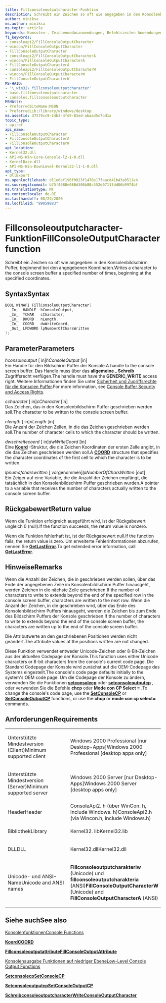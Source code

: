 ```yaml
---
title: Fillconsoleoutputcharacter-Funktion
description: Schreibt ein Zeichen so oft wie angegeben in den Konsolenbildschirm Puffer, beginnend bei den angegebenen Koordinaten.
author: miniksa
ms.author: miniksa
ms.topic: article
keywords: Konsolen-, Zeichenmodusanwendungen, Befehlszeilen Anwendungen, Terminalanwendungen, Konsolen-API
f1_keywords:
- consoleapi2/FillConsoleOutputCharacter
- wincon/FillConsoleOutputCharacter
- FillConsoleOutputCharacter
- consoleapi2/FillConsoleOutputCharacterA
- wincon/FillConsoleOutputCharacterA
- FillConsoleOutputCharacterA
- consoleapi2/FillConsoleOutputCharacterW
- wincon/FillConsoleOutputCharacterW
- FillConsoleOutputCharacterW
MS-HAID:
- '\_win32\_fillconsoleoutputcharacter'
- base.fillconsoleoutputcharacter
- consoles.fillconsoleoutputcharacter
MSHAttr:
- PreferredSiteName:MSDN
- PreferredLib:/library/windows/desktop
ms.assetid: 37579cc9-14b3-4fd9-81ed-abaad5c7bd1a
topic_type:
- apiref
api_name:
- FillConsoleOutputCharacter
- FillConsoleOutputCharacterA
- FillConsoleOutputCharacterW
api_location:
- Kernel32.dll
- API-MS-Win-Core-Console-l2-1-0.dll
- KernelBase.dll
- API-MS-Win-DownLevel-Kernel32-l1-1-0.dll
api_type:
- DllExport
ms.openlocfilehash: d11e0ef196f9923f1478e17faacd41b43a0511eb
ms.sourcegitcommit: b75f4688e080d300b80c552d0711fdd86b9974bf
ms.translationtype: MT
ms.contentlocale: de-DE
ms.lasthandoff: 08/24/2020
ms.locfileid: "89059883"
---
```

# <a name="fillconsoleoutputcharacter-function"></a><span data-ttu-id="5a686-104">Fillconsoleoutputcharacter-Funktion</span><span class="sxs-lookup"><span data-stu-id="5a686-104">FillConsoleOutputCharacter function</span></span>


<span data-ttu-id="5a686-105">Schreibt ein Zeichen so oft wie angegeben in den Konsolenbildschirm Puffer, beginnend bei den angegebenen Koordinaten.</span><span class="sxs-lookup"><span data-stu-id="5a686-105">Writes a character to the console screen buffer a specified number of times, beginning at the specified coordinates.</span></span>

<a name="syntax"></a><span data-ttu-id="5a686-106">Syntax</span><span class="sxs-lookup"><span data-stu-id="5a686-106">Syntax</span></span>
------

```C
BOOL WINAPI FillConsoleOutputCharacter(
  _In_  HANDLE  hConsoleOutput,
  _In_  TCHAR   cCharacter,
  _In_  DWORD   nLength,
  _In_  COORD   dwWriteCoord,
  _Out_ LPDWORD lpNumberOfCharsWritten
);
```

<a name="parameters"></a><span data-ttu-id="5a686-107">Parameter</span><span class="sxs-lookup"><span data-stu-id="5a686-107">Parameters</span></span>
----------

<span data-ttu-id="5a686-108">*hconsoleoutput* \[ in\]</span><span class="sxs-lookup"><span data-stu-id="5a686-108">*hConsoleOutput* \[in\]</span></span>  
<span data-ttu-id="5a686-109">Ein Handle für den Bildschirm Puffer der Konsole.</span><span class="sxs-lookup"><span data-stu-id="5a686-109">A handle to the console screen buffer.</span></span> <span data-ttu-id="5a686-110">Das Handle muss über das **allgemeine \_ Schreib** Zugriffsrecht verfügen.</span><span class="sxs-lookup"><span data-stu-id="5a686-110">The handle must have the **GENERIC\_WRITE** access right.</span></span> <span data-ttu-id="5a686-111">Weitere Informationen finden Sie unter [Sicherheit und Zugriffsrechte für die Konsolen Puffer](console-buffer-security-and-access-rights.md).</span><span class="sxs-lookup"><span data-stu-id="5a686-111">For more information, see [Console Buffer Security and Access Rights](console-buffer-security-and-access-rights.md).</span></span>

<span data-ttu-id="5a686-112">*ccharacter* \[ in\]</span><span class="sxs-lookup"><span data-stu-id="5a686-112">*cCharacter* \[in\]</span></span>  
<span data-ttu-id="5a686-113">Das Zeichen, das in den Konsolenbildschirm Puffer geschrieben werden soll.</span><span class="sxs-lookup"><span data-stu-id="5a686-113">The character to be written to the console screen buffer.</span></span>

<span data-ttu-id="5a686-114">*nlength* \[ in\]</span><span class="sxs-lookup"><span data-stu-id="5a686-114">*nLength* \[in\]</span></span>  
<span data-ttu-id="5a686-115">Die Anzahl der Zeichen Zellen, in die das Zeichen geschrieben werden soll.</span><span class="sxs-lookup"><span data-stu-id="5a686-115">The number of character cells to which the character should be written.</span></span>

<span data-ttu-id="5a686-116">*dwschreitecoord* \[ in\]</span><span class="sxs-lookup"><span data-stu-id="5a686-116">*dwWriteCoord* \[in\]</span></span>  
<span data-ttu-id="5a686-117">Eine [**Koord**](coord-str.md) -Struktur, die die Zeichen Koordinaten der ersten Zelle angibt, in die das Zeichen geschrieben werden soll.</span><span class="sxs-lookup"><span data-stu-id="5a686-117">A [**COORD**](coord-str.md) structure that specifies the character coordinates of the first cell to which the character is to be written.</span></span>

<span data-ttu-id="5a686-118">*lpnumofcharswritten* \[ vorgenommen\]</span><span class="sxs-lookup"><span data-stu-id="5a686-118">*lpNumberOfCharsWritten* \[out\]</span></span>  
<span data-ttu-id="5a686-119">Ein Zeiger auf eine Variable, die die Anzahl der Zeichen empfängt, die tatsächlich in den Konsolenbildschirm Puffer geschrieben wurden.</span><span class="sxs-lookup"><span data-stu-id="5a686-119">A pointer to a variable that receives the number of characters actually written to the console screen buffer.</span></span>

<a name="return-value"></a><span data-ttu-id="5a686-120">Rückgabewert</span><span class="sxs-lookup"><span data-stu-id="5a686-120">Return value</span></span>
------------

<span data-ttu-id="5a686-121">Wenn die Funktion erfolgreich ausgeführt wird, ist der Rückgabewert ungleich 0 (null).</span><span class="sxs-lookup"><span data-stu-id="5a686-121">If the function succeeds, the return value is nonzero.</span></span>

<span data-ttu-id="5a686-122">Wenn die Funktion fehlerhaft ist, ist der Rückgabewert null.</span><span class="sxs-lookup"><span data-stu-id="5a686-122">If the function fails, the return value is zero.</span></span> <span data-ttu-id="5a686-123">Um erweiterte Fehlerinformationen abzurufen, nennen Sie [**GetLastError**](https://msdn.microsoft.com/library/windows/desktop/ms679360).</span><span class="sxs-lookup"><span data-stu-id="5a686-123">To get extended error information, call [**GetLastError**](https://msdn.microsoft.com/library/windows/desktop/ms679360).</span></span>

<a name="remarks"></a><span data-ttu-id="5a686-124">Hinweise</span><span class="sxs-lookup"><span data-stu-id="5a686-124">Remarks</span></span>
-------

<span data-ttu-id="5a686-125">Wenn die Anzahl der Zeichen, die in geschrieben werden sollen, über das Ende der angegebenen Zeile im Konsolenbildschirm Puffer hinausgeht, werden Zeichen in die nächste Zeile geschrieben.</span><span class="sxs-lookup"><span data-stu-id="5a686-125">If the number of characters to write to extends beyond the end of the specified row in the console screen buffer, characters are written to the next row.</span></span> <span data-ttu-id="5a686-126">Wenn die Anzahl der Zeichen, in die geschrieben wird, über das Ende des Konsolenbildschirm Puffers hinausgeht, werden die Zeichen bis zum Ende des Bildschirm Puffers der Konsole geschrieben.</span><span class="sxs-lookup"><span data-stu-id="5a686-126">If the number of characters to write to extends beyond the end of the console screen buffer, the characters are written up to the end of the console screen buffer.</span></span>

<span data-ttu-id="5a686-127">Die Attributwerte an den geschriebenen Positionen werden nicht geändert.</span><span class="sxs-lookup"><span data-stu-id="5a686-127">The attribute values at the positions written are not changed.</span></span>

<span data-ttu-id="5a686-128">Diese Funktion verwendet entweder Unicode-Zeichen oder 8-Bit-Zeichen aus der aktuellen Codepage der Konsole.</span><span class="sxs-lookup"><span data-stu-id="5a686-128">This function uses either Unicode characters or 8-bit characters from the console's current code page.</span></span> <span data-ttu-id="5a686-129">Die Standard Codepage der Konsole wird zunächst auf die OEM-Codepage des Systems eingestellt.</span><span class="sxs-lookup"><span data-stu-id="5a686-129">The console's code page defaults initially to the system's OEM code page.</span></span> <span data-ttu-id="5a686-130">Um die Codepage der Konsole zu ändern, verwenden Sie die Funktionen [**setconsolecp**](setconsolecp.md) oder [**setconsoleoutputcp**](setconsoleoutputcp.md) , oder verwenden Sie die Befehle **chcp** oder **Mode con CP Select =** .</span><span class="sxs-lookup"><span data-stu-id="5a686-130">To change the console's code page, use the [**SetConsoleCP**](setconsolecp.md) or [**SetConsoleOutputCP**](setconsoleoutputcp.md) functions, or use the **chcp** or **mode con cp select=** commands.</span></span>

<a name="requirements"></a><span data-ttu-id="5a686-131">Anforderungen</span><span class="sxs-lookup"><span data-stu-id="5a686-131">Requirements</span></span>
------------

<table>
<colgroup>
<col width="50%" />
<col width="50%" />
</colgroup>
<tbody>
<tr class="odd">
<td><p><span data-ttu-id="5a686-132">Unterstützte Mindestversion (Client)</span><span class="sxs-lookup"><span data-stu-id="5a686-132">Minimum supported client</span></span></p></td>
<td><p><span data-ttu-id="5a686-133">Windows 2000 Professional [nur Desktop-Apps]</span><span class="sxs-lookup"><span data-stu-id="5a686-133">Windows 2000 Professional [desktop apps only]</span></span></p></td>
</tr>
<tr class="even">
<td><p><span data-ttu-id="5a686-134">Unterstützte Mindestversion (Server)</span><span class="sxs-lookup"><span data-stu-id="5a686-134">Minimum supported server</span></span></p></td>
<td><p><span data-ttu-id="5a686-135">Windows 2000 Server [nur Desktop-Apps]</span><span class="sxs-lookup"><span data-stu-id="5a686-135">Windows 2000 Server [desktop apps only]</span></span></p></td>
</tr>
<tr class="odd">
<td><p><span data-ttu-id="5a686-136">Header</span><span class="sxs-lookup"><span data-stu-id="5a686-136">Header</span></span></p></td>
<td><span data-ttu-id="5a686-137">ConsoleApi2. h (über WinCon. h, Include Windows. h)</span><span class="sxs-lookup"><span data-stu-id="5a686-137">ConsoleApi2.h (via Wincon.h, include Windows.h)</span></span></td>
</tr>
<tr class="even">
<td><p><span data-ttu-id="5a686-138">Bibliothek</span><span class="sxs-lookup"><span data-stu-id="5a686-138">Library</span></span></p></td>
<td><span data-ttu-id="5a686-139">Kernel32. lib</span><span class="sxs-lookup"><span data-stu-id="5a686-139">Kernel32.lib</span></span></td>
</tr>
<tr class="odd">
<td><p><span data-ttu-id="5a686-140">DLL</span><span class="sxs-lookup"><span data-stu-id="5a686-140">DLL</span></span></p></td>
<td><span data-ttu-id="5a686-141">Kernel32.dll</span><span class="sxs-lookup"><span data-stu-id="5a686-141">Kernel32.dll</span></span></td>
</tr>
<tr class="even">
<td><p><span data-ttu-id="5a686-142">Unicode- und ANSI-Name</span><span class="sxs-lookup"><span data-stu-id="5a686-142">Unicode and ANSI names</span></span></p></td>
<td><p><span data-ttu-id="5a686-143"><strong>Fillconsoleoutputcharakteriw</strong> (Unicode) und <strong>fillconsoleoutputcharakteria</strong> (ANSI)</span><span class="sxs-lookup"><span data-stu-id="5a686-143"><strong>FillConsoleOutputCharacterW</strong> (Unicode) and <strong>FillConsoleOutputCharacterA</strong> (ANSI)</span></span></p></td>
</tr>
<tr class="odd">
</tr>
<tr class="even">
</tr>
<tr class="odd">
</tr>
<tr class="even">
</tr>
</tbody>
</table>

## <a name="span-idsee_alsospansee-also"></a><span data-ttu-id="5a686-144"><span id="see_also"></span>Siehe auch</span><span class="sxs-lookup"><span data-stu-id="5a686-144"><span id="see_also"></span>See also</span></span>


[<span data-ttu-id="5a686-145">Konsolenfunktionen</span><span class="sxs-lookup"><span data-stu-id="5a686-145">Console Functions</span></span>](console-functions.md)

[<span data-ttu-id="5a686-146">**Koord**</span><span class="sxs-lookup"><span data-stu-id="5a686-146">**COORD**</span></span>](coord-str.md)

[<span data-ttu-id="5a686-147">**Fillconsoleoutputattribute**</span><span class="sxs-lookup"><span data-stu-id="5a686-147">**FillConsoleOutputAttribute**</span></span>](fillconsoleoutputattribute.md)

[<span data-ttu-id="5a686-148">Konsolenausgabe Funktionen auf niedriger Ebene</span><span class="sxs-lookup"><span data-stu-id="5a686-148">Low-Level Console Output Functions</span></span>](low-level-console-output-functions.md)

[<span data-ttu-id="5a686-149">**Setconsolecp**</span><span class="sxs-lookup"><span data-stu-id="5a686-149">**SetConsoleCP**</span></span>](setconsolecp.md)

[<span data-ttu-id="5a686-150">**Setconsoleoutputcp**</span><span class="sxs-lookup"><span data-stu-id="5a686-150">**SetConsoleOutputCP**</span></span>](setconsoleoutputcp.md)

[<span data-ttu-id="5a686-151">**Schreibconsoleoutputcharacter**</span><span class="sxs-lookup"><span data-stu-id="5a686-151">**WriteConsoleOutputCharacter**</span></span>](writeconsoleoutputcharacter.md)

 

 




